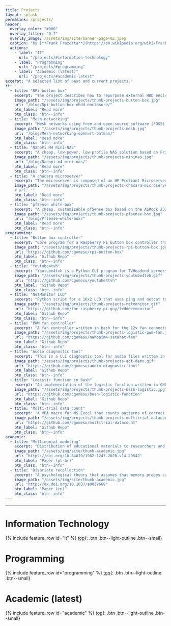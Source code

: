 ```yaml
---
title: Projects
layout: splash
permalink: /projects/
header:
  overlay_color: "#000"
  overlay_filter: "0.7"
  overlay_image: /assets/img/site/banner-page-02.jpeg
  caption: "by [**Frank Frazetta**](https://en.wikipedia.org/wiki/Frank_Frazetta)"
  actions:
    - label: "IT"
      url: "/projects/#information-technology"
    - label: "Programming"
      url: "/projects/#programming"
    - label: "Academic (latest)"
      url: "/projects/#academic-latest"
excerpt: "A selected list of past and current projects."
it:
  - title: "RPi button box"
    excerpt: "The project describes how to repurpose external HDD enclosures into button boxes for the Raspberry Pi and similar single board computers.  It includes the development of a button box controller, wiring schematics, how-tos, and list of hardware and software components."
    image_path: "/assets/img/projects/thumb-projects-button-box.jpg"
    url: "/blog/Rpi-button-box-ehdd-enclosure/"
    btn_label: "Read more"
    btn_class: "btn--info"
  - title: "Mesh networking"
    excerpt: "Mesh networks using free and open-source software (FOSS) and common hardware.  The project is based on OpenWrt and uses the layer-2 implementation of the Better Approach to Mobile Adhoc Networking (B.A.T.M.A.N.), called batman-adv, to route packets over multiple mesh topologies."
    image_path: "/assets/img/projects/thumb-projects-mesh.jpg"
    url: "/blog/Mesh-networking-openwrt-batman/"
    btn_label: "Read more"
    btn_class: "btn--info"
  - title: "NanoPi M4 mini-NAS"
    excerpt: "A cheap, low-power, low-profile NAS solution based on FriendlyArm's NanoPi M4 SBC. It has a SATA hat that is connected to the board via PCI-e, allowing up to four HDDs to be connected to the NAS via standard SATA III interface."
    image_path: "/assets/img/projects/thumb-projects-mininas.jpg"
    url: "/blog/Nanopi-m4-mini-nas/"
    btn_label: "Read more"
    btn_class: "btn--info"
  - title: "A chácara microserver"
    excerpt: "The microserver is composed of an HP Proliant Microserver Gen8 running Openmediavault and a Dell Optiplex 3060 micro running Proxmox. Both machines are used mostly for security-related things (surveillance cameras, location tracking) and Plex and Plex-related programs (PMS, Tautulli, Sonarr, Radarr, etc.). Other uses have to do with a universal desktop folder (Syncthing) and data analysis (R server)."
    image_path: "/assets/img/projects/thumb-projects-chacara-microserver.jpg"
    # url: ""
    btn_label: "Read more"
    btn_class: "btn--info"
  - title: "pfSense white-box"
    excerpt: "A cheap, customizable pfSense box based on the ASRock J3355b-itx mobo. It features an Intel dual-core processor capable of running IPS/IDS software, multiple VPNs, and more. A passively cooled, low-power, and low-profile firewall that fits the demands of most home users."
    image_path: "/assets/img/projects/thumb-projects-pfsense-box.jpg"
    url: "/blog/Pfsense-white-box/"
    btn_label: "Read more"
    btn_class: "btn--info"
programming:
  - title: "Button box controller"
    excerpt: "Core program for a Raspberry Pi button box controller that uses the gpiozero Python library."
    image_path: "/assets/img/projects/thumb-projects-rpi-button-box.jpg"
    url: "https://github.com/cgomesu/rpi-button-box"
    btn_label: "Github Repo"
    btn_class: "btn--info"
  - title: "Youtube4tvh"
    excerpt: "Youtube4tvh is a Python CLI program for TVHeadend servers that uses either the Youtube API or a custom-built web content parser to find live-streams and create (or update) m3u playlists. The m3u file follows IPTV conventions that allow a TVH server to automatically create an IPTV network with them, and each stream is piped into TVH via a Streamlink shell script."
    image_path: "/assets/img/projects/thumb-projects-youtube4tvh.gif"
    url: "https://github.com/cgomesu/youtube4tvh"
    btn_label: "Github Repo"
    btn_class: "btn--info"
  - title: "NetMonitor LCD"
    excerpt: "Python script for a 16x2 LCD that uses ping and netcat to monitor the network status of hosts and services, respectively."
    image_path: "/assets/img/projects/thumb-projects-netmonitor.gif"
    url: "https://github.com/the-raspberry-pi-guy/lcd#netmonitor"
    btn_label: "Github Repo"
    btn_class: "btn--info"
  - title: "PWM fan controller"
    excerpt: "A fan controller written in bash for the 12v fan connector of the NanoPi M4 SATA hat. By default, the script uses a bounded logistic model with a moving mid-point (based on the distance between the average temperature over time and a critical temperature threshold) to set the fan speed dynamically."
    image_path: "/assets/img/projects/thumb-projects-logistic-pwm-fan.jpg"
    url: "https://github.com/cgomesu/nanopim4-satahat-fan"
    btn_label: "Github Repo"
    btn_class: "btn--info"
  - title: "Audio diagnostic tool"
    excerpt: "This is a CLI diagnostic tool for audio files written in GNU Bash that extends my previous bash-flac-diag tool to mp3 and other audio formats. In brief, it tests a single or multiple audio files and generates logs with good files (no errors found) and bad ones (at least one error found). Tests are performed by codec-specific tools. There are two post-processing modes for bad files: fix or delete."
    image_path: "/assets/img/projects/thumb-projects-adt-demo.gif"
    url: "https://github.com/cgomesu/audio-diagnostic-tool"
    btn_label: "Github Repo"
    btn_class: "btn--info"
  - title: "Logistic function in Bash"
    excerpt: "An implementation of the logistic function written in GNU bash and GNU basic calculator (bc)."
    image_path: "/assets/img/projects/thumb-projects-bash-logistic.jpg"
    url: "https://github.com/cgomesu/bash-logistic-function"
    btn_label: "Github Repo"
    btn_class: "btn--info"    
  - title: "Multi-trial data count"
    excerpt: "A VBA macro for MS Excel that counts patterns of correct responses (C) and errors (E) across multiple trials (e.g., CCC, CCE, CEC, ..., EEE). It was initially developed as a tool to help with the data analysis of multi-trial memory experiments in which subjects provide boolean-type responses (yes/no, correct/error) for multiple items across multiple tests. In such designs, each item generates a pattern of C-E responses across tests. This VBA macro counts all such patterns across subjects and items."
    image_path: "/assets/img/projects/thumb-projects-multitrial-datacount.jpg"
    url: "https://github.com/cgomesu/multitrial-datacount"
    btn_label: "Github Repo"
    btn_class: "btn--info"
academic:
  - title: "Multinomial modeling"
    excerpt: "Distribution of educational materials to researchers and students about the use of multinomial modeling in psychological research."
    image_path: "/assets/img/site/thumb-academic.jpg"
    url: "https://doi.org/10.34019/1982-1247.2020.v14.29542"
    btn_label: "Paper (pt-br)"
    btn_class: "btn--info"
  - title: "Bivariate recollection"
    excerpt: "A psychological theory that assumes that memory probes can provoke conscious awareness of either target items (target recollection) or their context (context recollection) or both."
    image_path: "/assets/img/site/thumb-academic.jpg"
    url: "http://dx.doi.org/10.1037/a0037668"
    btn_label: "Paper (en)"
    btn_class: "btn--info"
---
```

***

# Information Technology

{% include feature_row id="it" %}
[top](#){: .btn .btn--light-outline .btn--small}

# Programming

{% include feature_row id="programming" %}
[top](#){: .btn .btn--light-outline .btn--small}

# Academic (latest)

{% include feature_row id="academic" %}
[top](#){: .btn .btn--light-outline .btn--small}
